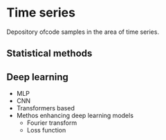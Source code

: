 # Time series
Depository ofcode samples in the area of time series.


## Statistical methods

## Deep learning
- MLP
- CNN
- Transformers based
- Methos enhancing deep learning models
  - Fourier transform
  - Loss function

